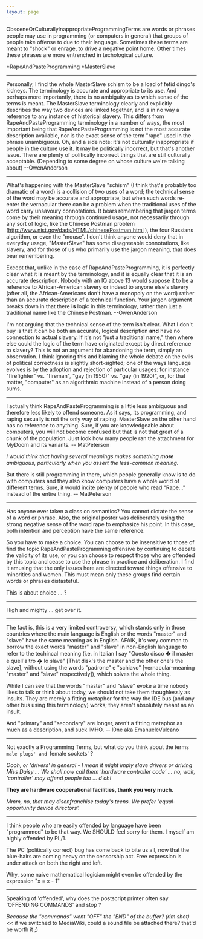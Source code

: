 ```yaml
---
layout: page
---
```





ObsceneOrCulturallyInappropriateProgrammingTerms are words or phrases people may use in programming (or computers in general) that groups of people take offense to due to their language. Sometimes these terms are meant to "shock" or enrage, to drive a negative point home. Other times these phrases are more entrenched in techological culture.


*RapeAndPasteProgramming
*MasterSlave


----

Personally, I find the whole MasterSlave schism to be a load of fetid dingo's kidneys.  The terminology is accurate and appropriate to its use.  And perhaps more importantly, there is no ambiguity as to which sense of the terms is meant.  The MasterSlave terminology clearly and explicitly describes the way two devices are linked together, and is in no way a reference to any instance of historical slavery.  This differs from RapeAndPasteProgramming terminology in a number of ways, the most important being that RapeAndPasteProgramming is not the most accurate description available, nor is the exact sense of the term "rape" used in the phrase unambiguous.  Oh, and a side note:  it's not culturally inappropriate if people in the culture use it.  It may be politically incorrect, but that's another issue.  There are plenty of politically incorrect things that are still culturally acceptable.  (Depending to some degree on whose culture we're talking about)  --OwenAnderson

----

What's happening with the MasterSlave "schism" (I think that's probably too dramatic of a word) is a collision of two uses of a word; the technical sense of the word may be accurate and appropriate, but when such words re-enter the vernacular there can be a problem when the traditional uses of the word carry unsavoury connotations.  It bears remembering that jargon terms come by their meaning through continued usage, not necessarily through any sort of logic, like the Chinese Postman problem (http://www.nist.gov/dads/HTML/chinesePostman.html ), the four Russians algorithm, or even the "mouse".  I don't think anyone would deny that in everyday usage, "MasterSlave" has some disagreeable connotations, like slavery, and for those of us who primarily use the jargon meaning, that does bear remembering.

Except that, unlike in the case of RapeAndPasteProgramming, it is perfectly clear what it is meant by the terminology, and it is equally clear that it is an accurate description.  Nobody with an IQ above 13 would suppose it to be a reference to African-American slavery or indeed to anyone else's slavery (after all, the African-Americans don't have a monopoly on the word) rather than an accurate description of a technical function.  Your jargon argument breaks down in that there **is** logic in this terminology, rather than just a traditional name like the Chinese Postman.  --OwenAnderson  

I'm not arguing that the technical sense of the term isn't clear.  What I don't buy is that it can be both an accurate, logical description **and** have no connection to actual slavery.  If it's not "just a traditional name," then where else could the logic of the term have originated except by direct reference to slavery?  This is not an argument for abandoning the term, simply an observation.  I think ignoring this and blaming the whole debate on the evils of political correctness is slightly short-sighted; one of the ways language evolves is by the adoption and rejection of particular usages: for instance "firefighter" vs. "fireman", "gay (in 1950)" vs. "gay (in 1920)", or, for that matter, "computer" as an algorithmic machine instead of a person doing sums.

----

I actually think RapeAndPasteProgramming is a little less ambiguous and therefore less likely to offend someone. As it says, its programming, and raping sexually is not the only way of raping. MasterSlave on the other hand has no reference to anything. Sure, if you are knowledgeable about computers, you will not become confused but that is not that great of a chunk of the population. Just look how many people ran the attachment for MyDoom and its variants. -- MatPeterson

*I would think that having several meanings makes something **more** ambiguous, particularly when you assert the less-common meaning.*

But there is still programming in there, which people generally know is to do with computers and they also know computers have a whole world of different terms. Sure, it would incite plenty of people who read "Rape..." instead of the entire thing. -- MatPeterson

----

Has anyone ever taken a class on semantics? You cannot dictate the sense of a word or phrase. Also, the original poster was deliberately using the strong negative sense of the word rape to emphasize his point. In this case, both intention and perception have the same reference. 

So you have to make a choice. You can choose to be insensitive to those of find the topic RapeAndPasteProgramming offensive by continuing to debate the validity of its use, or you can choose to respect those who are offended by this topic and cease to use the phrase in practice and deliberation. I find it amusing that the only issues here are directed toward things offensive to minorities and women. This must mean only these groups find certain words or phrases distasteful. 

This is about choice ... ?

----

High and mighty ... get over it.

----

The fact is, this is a very limited controversy, which stands only in those countries where the main language is English or the words "master" and "slave" have the same meaning as in English. AFAIK, it's very common to borrow the exact words "master" and "slave" in non-English language to refer to the techincal meaning (i.e. in Italian I say "Questo disco � il master e quell'altro � lo slave" [That disk's the master and the other one's the slave], without using the words "padrone" e "schiavo" [vernacular-meaning "master" and "slave" respectively]), which solves the whole thing.

While I can see that the words "master" and "slave" evoke a time nobody likes to talk or think about today, we should not take them thoughlessly as insults. They are merely a fitting metaphor for the way the IDE bus (and any other bus using this terminology) works; they aren't absolutely meant as an insult.

And "primary" and "secondary" are longer, aren't a fitting metaphor as much as a description, and suck IMHO. -- l0ne aka EmanueleVulcano

----

Not exactly a Programming Terms, but what do you think about the terms `male plugs' and `female sockets' ?

*Oooh, or 'drivers' in general - I mean it *might* imply slave drivers or driving Miss Daisy ... We shall now call them 'hardware controller code' ... no, wait, 'controller' may offend people too ... d'oh!*

**They are hardware cooperational facilities, thank you very much.**

*Mmm, no, that may disenfranchise today's teens. We prefer 'equal-opportunity device directors'.*

----

I think people who are easily offended by language have been "programmed" to be that way. We SHOULD feel sorry for them.
I myself am highly offended by PL/1.

The PC (politically correct) bug has come back to bite us all, now that the blue-hairs are coming heavy on the censorship act.
Free expression is under attack on both the right and left.

Why, some naive mathematical logician might even be offended by the expression "x = x - 1"

----

Speaking of 'offended', why does the postscript printer often say 'OFFENDING COMMANDS' and stop ?

*Because the "commands" went "OFF" the "END" of the buffer? (rim shot)* << if we switched to MediaWiki, could a sound file be attached there? that'd be worth it ;)
